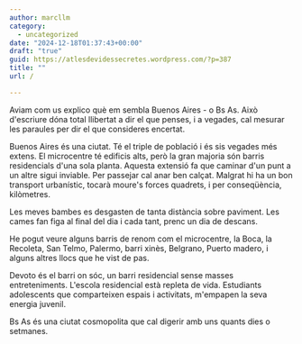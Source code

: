 ```yaml
---
author: marcllm
category:
  - uncategorized
date: "2024-12-18T01:37:43+00:00"
draft: "true"
guid: https://atlesdevidessecretes.wordpress.com/?p=387
title: ""
url: /

---
```

Aviam com us explico què em sembla Buenos Aires - o Bs As. Això d'escriure dóna total llibertat a dir el que penses, i a vegades, cal mesurar les paraules per dir el que consideres encertat.

Buenos Aires és una ciutat. Té el triple de població i és sis vegades més extens. El microcentre té edificis alts, però la gran majoria són barris residencials d'una sola planta. Aquesta extensió fa que caminar d'un punt a un altre sigui inviable. Per passejar cal anar ben calçat. Malgrat hi ha un bon transport urbanístic, tocarà moure's forces quadrets, i per conseqüència, kilòmetres.

Les meves bambes es desgasten de tanta distància sobre paviment. Les cames fan figa al final del dia i cada tant, prenc un dia de descans.

He pogut veure alguns barris de renom com el microcentre, la Boca, la Recoleta, San Telmo, Palermo, barri xinès, Belgrano, Puerto madero, i alguns altres llocs que he vist de pas.

Devoto és el barri on sóc, un barri residencial sense masses entreteniments. L'escola residencial està repleta de vida. Estudiants adolescents que comparteixen espais i activitats, m'empapen la seva energia juvenil.

Bs As és una ciutat cosmopolita que cal digerir amb uns quants dies o setmanes.

